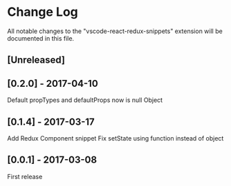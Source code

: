 # Change Log
All notable changes to the "vscode-react-redux-snippets" extension will be documented in this file.

## [Unreleased]

## [0.2.0] - 2017-04-10
Default propTypes and defaultProps now is null Object

## [0.1.4] - 2017-03-17
Add Redux Component snippet
Fix setState using function instead of object

## [0.0.1] - 2017-03-08
First release